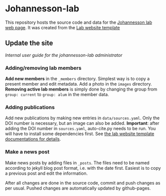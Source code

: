 # Johannesson-lab

This repository hosts the source code and data for the [Johannesson lab web page](). It was created from the [Lab website template](https://github.com/greenelab/lab-website-template/)

## Update the site

_Internal user guide for the johannesson-lab administrator_

### Adding/removing lab members
**Add new members** in the `_members` directory. Simplest way is to copy a present member and edit metadata. Add a photo in the `images` directory.
**Removing active lab members** is simply done by changing the group from `group: current` to `group: alum` in the member data.

### Adding publications
Add new publications by making new entries in `data/sources.yaml`. Only the DOI number is necessary, but an image can also be added. **Important**: after adding the DOI number in `sources.yaml`, auto-cite.py needs to be run. You will have to install some dependencies first. See [the lab website template documentations for details](https://greene-lab.gitbook.io/lab-website-template-docs/basics/citations).

### Make a news post
Make news posts by adding files in `_posts`. The files need to be named according to jekyll blog post format, i.e. with the date first. Easiest is to copy a previous post and edit the information.

After all changes are done in the source code, commit and push changes as per usual. Pushed changes are automatically updated by github-pages.